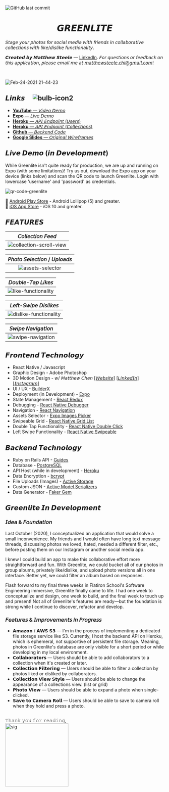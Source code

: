 ![GitHub last commit](https://img.shields.io/github/last-commit/thrlstl/greenlight_frontend)

<div align="center">
	<h1>𝙂𝙍𝙀𝙀𝙉𝙇𝙄𝙏𝙀</h1>
</div>

𝘚𝘵𝘢𝘨𝘦 𝘺𝘰𝘶𝘳 𝘱𝘩𝘰𝘵𝘰𝘴 𝘧𝘰𝘳 𝘴𝘰𝘤𝘪𝘢𝘭 𝘮𝘦𝘥𝘪𝘢 𝘸𝘪𝘵𝘩 𝘧𝘳𝘪𝘦𝘯𝘥𝘴 𝘪𝘯 𝘤𝘰𝘭𝘭𝘢𝘣𝘰𝘳𝘢𝘵𝘪𝘷𝘦 𝘤𝘰𝘭𝘭𝘦𝘤𝘵𝘪𝘰𝘯𝘴 𝘸𝘪𝘵𝘩 𝘭𝘪𝘬𝘦/𝘥𝘪𝘴𝘭𝘪𝘬𝘦 𝘧𝘶𝘯𝘤𝘵𝘪𝘰𝘯𝘢𝘭𝘪𝘵𝘺.

𝘾𝙧𝙚𝙖𝙩𝙚𝙙 𝙗𝙮 𝙈𝙖𝙩𝙩𝙝𝙚𝙬 𝙎𝙩𝙚𝙚𝙡𝙚 — [LinkedIn](https://www.linkedin.com/in/matthewsteeleonline/ "LinkedIn"). 𝘍𝘰𝘳 𝘲𝘶𝘦𝘴𝘵𝘪𝘰𝘯𝘴 𝘰𝘳 𝘧𝘦𝘦𝘥𝘣𝘢𝘤𝘬 𝘰𝘯 𝘵𝘩𝘪𝘴 𝘢𝘱𝘱𝘭𝘪𝘤𝘢𝘵𝘪𝘰𝘯, 𝘱𝘭𝘦𝘢𝘴𝘦 𝘦𝘮𝘢𝘪𝘭 𝘮𝘦 𝘢𝘵 𝘮𝘢𝘵𝘵𝘩𝘦𝘸𝘴𝘵𝘦𝘦𝘭𝘦.𝘤𝘩𝘪@𝘨𝘮𝘢𝘪𝘭.𝘤𝘰𝘮!

<br>

![Feb-24-2021 21-44-23](https://user-images.githubusercontent.com/68616411/109099936-870a7880-76e9-11eb-9379-4e9d01221789.gif)

## 𝙇𝙞𝙣𝙠𝙨 &nbsp; &nbsp; ![bulb-icon2](https://user-images.githubusercontent.com/68616411/109095132-c4b6d380-76e0-11eb-9e0b-1fa3d9ebbc28.png)

- [**YouTube** — 𝘝𝘪𝘥𝘦𝘰 𝘋𝘦𝘮𝘰](https://youtu.be/SDzlYMgTgJo "Video Demo")
- [**Expo** — 𝘓𝘪𝘷𝘦 𝘋𝘦𝘮𝘰](https://expo.io/@thrlstl/projects/Greenlite-v1 "Expo Project")
- [**Heroku** — 𝘈𝘗𝘐 𝘌𝘯𝘥𝘱𝘰𝘪𝘯𝘵 (𝘜𝘴𝘦𝘳𝘴)](https://greenlite-api.herokuapp.com/users "Users")
- [**Heroku** — 𝘈𝘗𝘐 𝘌𝘯𝘥𝘱𝘰𝘪𝘯𝘵 (𝘊𝘰𝘭𝘭𝘦𝘤𝘵𝘪𝘰𝘯𝘴)](https://greenlite-api.herokuapp.com/collections "Collections")
- [**Github** — 𝘉𝘢𝘤𝘬𝘦𝘯𝘥 𝘊𝘰𝘥𝘦](https://expo.io/@thrlstl/projects/Greenlite-v1 "Expo Project")
- [**Google Slides** — 𝘖𝘳𝘪𝘨𝘪𝘯𝘢𝘭 𝘞𝘪𝘳𝘦𝘧𝘳𝘢𝘮𝘦𝘴](https://docs.google.com/presentation/d/1JG9L8HLQq4nwDL0WmymSsAhJ2Arh5Z5SpWQfLKfu8SM/edit#slide=id.ga510280fae_0_111 "Expo Project")

## 𝙇𝙞𝙫𝙚 𝘿𝙚𝙢𝙤 (𝙞𝙣 𝘿𝙚𝙫𝙚𝙡𝙤𝙥𝙢𝙚𝙣𝙩)

While Greenlite isn't quite ready for production, we are up and running on Expo (with some limitations)! Try us out, download the Expo app on your device (links below) and scan the QR code to launch Greenlite. Login with lowercase 'username' and 'password' as credentials.

![qr-code-greenlite](https://user-images.githubusercontent.com/68616411/109096799-d352ba00-76e3-11eb-9052-1fdda6906705.png)

🤖 [Android Play Store](https://play.google.com/store/apps/details?id=host.exp.exponent "Android") - Android Lollipop (5) and greater.  
🍎 [iOS App Store](https://itunes.com/apps/exponent "Apple") - iOS 10 and greater.

## 𝙁𝙀𝘼𝙏𝙐𝙍𝙀𝙎

<!-- Table Header             |
:-------------------------:|
![](https://...image.png)  | -->

|                                                         𝘊𝘰𝘭𝘭𝘦𝘤𝘵𝘪𝘰𝘯 𝘍𝘦𝘦𝘥                                                          |
| :------------------------------------------------------------------------------------------------------------------------------: |
| ![collection-scroll-view](https://user-images.githubusercontent.com/68616411/109235020-7530e000-7792-11eb-9be8-5cc8b1df1569.gif) |

|                                                 𝘗𝘩𝘰𝘵𝘰 𝘚𝘦𝘭𝘦𝘤𝘵𝘪𝘰𝘯 / 𝘜𝘱𝘭𝘰𝘢𝘥𝘴                                                 |
| :-----------------------------------------------------------------------------------------------------------------------: |
| ![assets-selector](https://user-images.githubusercontent.com/68616411/109239132-64846800-779a-11eb-9399-9e3296ab3399.gif) |

|                                                       𝘋𝘰𝘶𝘣𝘭𝘦-𝘛𝘢𝘱 𝘓𝘪𝘬𝘦𝘴                                                       |
| :--------------------------------------------------------------------------------------------------------------------------: |
| ![like-functionality](https://user-images.githubusercontent.com/68616411/109237317-f25e5400-7796-11eb-871b-a0442d327d84.gif) |

|                                                       𝘓𝘦𝘧𝘵-𝘚𝘸𝘪𝘱𝘦 𝘋𝘪𝘴𝘭𝘪𝘬𝘦𝘴                                                       |
| :-----------------------------------------------------------------------------------------------------------------------------: |
| ![dislike-functionality](https://user-images.githubusercontent.com/68616411/109237826-ffc80e00-7797-11eb-965a-6322a846b4fc.gif) |

|                                                      𝘚𝘸𝘪𝘱𝘦 𝘕𝘢𝘷𝘪𝘨𝘢𝘵𝘪𝘰𝘯                                                      |
| :------------------------------------------------------------------------------------------------------------------------: |
| ![swipe-navigation](https://user-images.githubusercontent.com/68616411/109239684-a2ce5700-779b-11eb-9e5f-299266ddcba7.gif) |

## 𝙁𝙧𝙤𝙣𝙩𝙚𝙣𝙙 𝙏𝙚𝙘𝙝𝙣𝙤𝙡𝙤𝙜𝙮

- React Native / Javascript
- Graphic Design - Adobe Photoshop
- 3D Motion Design - 𝘸/ 𝘔𝘢𝘵𝘵𝘩𝘦𝘸 𝘊𝘩𝘦𝘯 [[𝘞𝘦𝘣𝘴𝘪𝘵𝘦]](https://www.matthewchen.design/ "Site") [[𝘓𝘪𝘯𝘬𝘦𝘥𝘐𝘯]](https://www.linkedin.com/in/matthewindd/ "LinkedIn") [[𝘐𝘯𝘴𝘵𝘢𝘨𝘳𝘢𝘮]](https://www.instagram.com/_mattdesign "Instagram")
- UI / UX - [BuilderX](https://builderx.io/ "BuilderX")
- Deployment (in Development) - [Expo](https://expo.io/ "Expo")
- State Management - [React Redux](https://github.com/reduxjs/react-redux "React Redux")
- Debugging - [React Native Debugger](https://github.com/jhen0409/react-native-debugger "React Native Debugger")
- Navigation - [React Navigation](https://github.com/react-navigation/react-navigation "React Navigation")
- Assets Selector - [Expo Images Picker](https://github.com/natysoz/expo-images-picker "React Navigation")
- Swipeable Grid - [React Native Grid List](https://github.com/gusgard/react-native-grid-list "React Native Grid List")
- Double Tap Functionality - [React Native Double Click](https://github.com/dwicao/react-native-double-click "React Native Double Click")
- Left Swipe Functionality - [React Native Swipeable](https://github.com/jshanson7/react-native-swipeable "React Native Swipeable")

## 𝘽𝙖𝙘𝙠𝙚𝙣𝙙 𝙏𝙚𝙘𝙝𝙣𝙤𝙡𝙤𝙜𝙮

- Ruby on Rails API - [Guides](https://guides.rubyonrails.org/api_app.html "Guides")
- Database - [PostgreSQL](https://www.postgresql.org/ "PostgreSQL")
- API Host (while in development) - [Heroku](https://heroku.com "Heroku")
- Data Encryption - [bcrypt](https://rubygems.org/gems/bcrypt/versions/3.1.12 "bcrypt")
- File Uploads (Images) - [Active Storage](https://guides.rubyonrails.org/v5.2.0/active_storage_overview.html2 "Active Storage")
- Custom JSON - [Active Model Serializers](https://rubygems.org/gems/active_model_serializers/versions/0.10.2 "Active Model Serializers")
- Data Generator - [Faker Gem](https://rubygems.org/gems/faker/versions/1.6.3 "Faker Gem")

## 𝙂𝙧𝙚𝙚𝙣𝙡𝙞𝙩𝙚 𝙄𝙣 𝘿𝙚𝙫𝙚𝙡𝙤𝙥𝙢𝙚𝙣𝙩

### 𝘐𝘥𝘦𝘢 & 𝘍𝘰𝘶𝘯𝘥𝘢𝘵𝘪𝘰𝘯

Last October (2020), I conceptualized an application that would solve a small inconvenience. My friends and I would often have long text message threads, discussing photos we loved, hated, needed a different filter, etc., before posting them on our Instagram or another social media app.

I knew I could build an app to make this collaborative effort more straightforward and fun. With Greenlite, we could bucket all of our photos in group albums, privately like/dislike, and upload photo versions all in one interface. Better yet, we could filter an album based on responses.

Flash forward to my final three weeks in Flatiron School's Software Engineering immersive, Greenlite finally came to life. I had one week to conceptualize and design, one week to build, and the final week to touch up and present! Not all of Greenlite's features are ready—but the foundation is strong while I continue to discover, refactor and develop.

### 𝘍𝘦𝘢𝘵𝘶𝘳𝘦𝘴 & 𝘐𝘮𝘱𝘳𝘰𝘷𝘦𝘮𝘦𝘯𝘵𝘴 𝘪𝘯 𝘗𝘳𝘰𝘨𝘳𝘦𝘴𝘴

- 𝗔𝗺𝗮𝘇𝗼𝗻 / 𝗔𝗪𝗦 𝗦𝟯 — I'm in the process of implementing a dedicated file storage service like S3. Currently, I host the backend API on Heroku, which is ephemeral, not supportive of persistent file storage. Meaning, photos in Greenlite's database are only visible for a short period or while developing in my local environment.
- 𝗖𝗼𝗹𝗹𝗮𝗯𝗼𝗿𝗮𝘁𝗼𝗿𝘀 — Users should be able to add collaborators to a collection when it's created or later.
- 𝗖𝗼𝗹𝗹𝗲𝗰𝘁𝗶𝗼𝗻 𝗙𝗶𝗹𝘁𝗲𝗿𝗶𝗻𝗴 — Users should be able to filter a collection by photos liked or disliked by collaborators.
- 𝗖𝗼𝗹𝗹𝗲𝗰𝘁𝗶𝗼𝗻 𝗩𝗶𝗲𝘄 𝗦𝘁𝘆𝗹𝗲 — Users should be able to change the appearance of a collections view. (list or grid)
- 𝗣𝗵𝗼𝘁𝗼 𝗩𝗶𝗲𝘄 — Users should be able to expand a photo when single-clicked.
- 𝗦𝗮𝘃𝗲 𝘁𝗼 𝗖𝗮𝗺𝗲𝗿𝗮 𝗥𝗼𝗹𝗹 — Users should be able to save to camera roll when they hold and press a photo.

##

𝚃𝚑𝚊𝚗𝚔 𝚢𝚘𝚞 𝚏𝚘𝚛 𝚛𝚎𝚊𝚍𝚒𝚗𝚐,
<br>
<img src="https://user-images.githubusercontent.com/68616411/109108102-80373200-76f8-11eb-9c68-0580b20d1b18.png" alt="sig" width="200"/>
